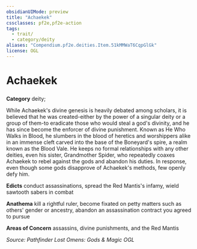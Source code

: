 ```yaml
---
obsidianUIMode: preview
title: "Achaekek"
cssclasses: pf2e,pf2e-action
tags:
  - trait/
  - category/deity
aliases: "Compendium.pf2e.deities.Item.51kMMWaT6CqpGlGk"
license: OGL
---
```

# Achaekek

### 

**Category** deity; 




While Achaekek's divine genesis is heavily debated among scholars, it is believed that he was created-either by the power of a singular deity or a group of them-to eradicate those who would steal a god's divinity, and he has since become the enforcer of divine punishment. Known as He Who Walks in Blood, he slumbers in the blood of heretics and worshippers alike in an immense cleft carved into the base of the Boneyard's spire, a realm known as the Blood Vale. He keeps no formal relationships with any other deities, even his sister, Grandmother Spider, who repeatedly coaxes Achaekek to rebel against the gods and abandon his duties. In response, even though some gods disapprove of Achaekek's methods, few openly defy him.

**Edicts** conduct assassinations, spread the Red Mantis's infamy, wield sawtooth sabers in combat

**Anathema** kill a rightful ruler, become fixated on petty matters such as others' gender or ancestry, abandon an assassination contract you agreed to pursue

**Areas of Concern** assassins, divine punishments, and the Red Mantis

*Source: Pathfinder Lost Omens: Gods & Magic*
*OGL*